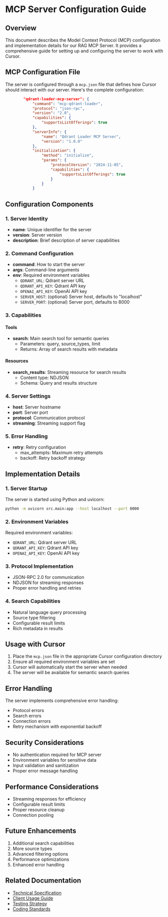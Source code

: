 # MCP Server Configuration Guide

## Overview

This document describes the Model Context Protocol (MCP) configuration and implementation details for our RAG MCP Server. It provides a comprehensive guide for setting up and configuring the server to work with Cursor.

## MCP Configuration File

The server is configured through a `mcp.json` file that defines how Cursor should interact with our server. Here's the complete configuration:

```json
        "qdrant-loader-mcp-server": {
            "command": "mcp-qdrant-loader",
            "protocol": "json-rpc",
            "version": "2.0",
            "capabilities": {
                "supportsListOfferings": true
            },
            "serverInfo": {
                "name": "Qdrant Loader MCP Server",
                "version": "1.0.0"
            },
            "initialization": {
                "method": "initialize",
                "params": {
                    "protocolVersion": "2024-11-05",
                    "capabilities": {
                        "supportsListOfferings": true
                    }
                }
            }
```

## Configuration Components

### 1. Server Identity

- **name**: Unique identifier for the server
- **version**: Server version
- **description**: Brief description of server capabilities

### 2. Command Configuration

- **command**: How to start the server
- **args**: Command-line arguments
- **env**: Required environment variables
  - `QDRANT_URL`: Qdrant server URL
  - `QDRANT_API_KEY`: Qdrant API key
  - `OPENAI_API_KEY`: OpenAI API key
  - `SERVER_HOST`: (optional) Server host, defaults to "localhost"
  - `SERVER_PORT`: (optional) Server port, defaults to 8000

### 3. Capabilities

#### Tools

- **search**: Main search tool for semantic queries
  - Parameters: query, source_types, limit
  - Returns: Array of search results with metadata

#### Resources

- **search_results**: Streaming resource for search results
  - Content type: NDJSON
  - Schema: Query and results structure

### 4. Server Settings

- **host**: Server hostname
- **port**: Server port
- **protocol**: Communication protocol
- **streaming**: Streaming support flag

### 5. Error Handling

- **retry**: Retry configuration
  - max_attempts: Maximum retry attempts
  - backoff: Retry backoff strategy

## Implementation Details

### 1. Server Startup

The server is started using Python and uvicorn:

```bash
python -m uvicorn src.main:app --host localhost --port 8000
```

### 2. Environment Variables

Required environment variables:

- `QDRANT_URL`: Qdrant server URL
- `QDRANT_API_KEY`: Qdrant API key
- `OPENAI_API_KEY`: OpenAI API key

### 3. Protocol Implementation

- JSON-RPC 2.0 for communication
- NDJSON for streaming responses
- Proper error handling and retries

### 4. Search Capabilities

- Natural language query processing
- Source type filtering
- Configurable result limits
- Rich metadata in results

## Usage with Cursor

1. Place the `mcp.json` file in the appropriate Cursor configuration directory
2. Ensure all required environment variables are set
3. Cursor will automatically start the server when needed
4. The server will be available for semantic search queries

## Error Handling

The server implements comprehensive error handling:

- Protocol errors
- Search errors
- Connection errors
- Retry mechanism with exponential backoff

## Security Considerations

- No authentication required for MCP server
- Environment variables for sensitive data
- Input validation and sanitization
- Proper error message handling

## Performance Considerations

- Streaming responses for efficiency
- Configurable result limits
- Proper resource cleanup
- Connection pooling

## Future Enhancements

1. Additional search capabilities
2. More source types
3. Advanced filtering options
4. Performance optimizations
5. Enhanced error handling

## Related Documentation

- [Technical Specification](TechnicalSpecification.md)
- [Client Usage Guide](ClientUsage.md)
- [Testing Strategy](TestingStrategy.md)
- [Coding Standards](CodingStandards.md)
